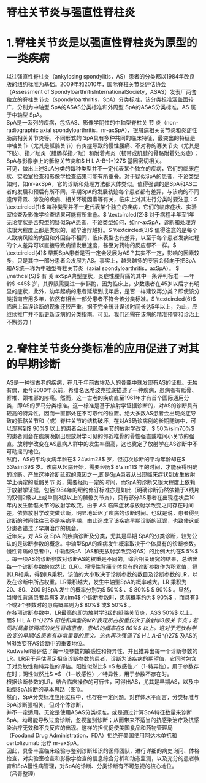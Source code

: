 # 脊柱关节炎与强直性脊柱炎  
# 1.脊柱关节炎是以强直性脊柱炎为原型的一类疾病  
以往强直性脊柱炎（ankylosing spondylitis，AS）患者的分类都以1984年改良版的纽约标准为基础。2009年和2010年，国际脊柱关节炎评估协会（Assessment of SpondyloarthritisInternationalSociety，ASAS）发表厂两套独立的脊柱关节炎（spondyloarthritis，SpA）分类标准，该分类标准涵盖面较广，分别为中轴型 SpA的ASAS分类标准和外周型 SpA的ASAS分类标准。AS 属于中轴型 SpA。  
SpA是一系列的疾病，包括AS、影像学阴性的中轴型脊柱关 节 炎（non-radiographic axial spondyloarthritis，nr-axSpA）、银屑病相关关节炎和炎症性肠病相关关节炎等。不同形式的 SpA具有多种共同的临床特征，最突出的特征是中轴关节（尤其是骶骼关节）有炎症导致的慢性腰痛、不对称的寡关节炎（尤其是下肢)、指／趾炎（腊肠样指／趾）和附着点炎（韧带或肌腱的骨骼附着处炎症）；SpA与影像学上的骶骼关节炎和$ H L A-B^{*}27$ 基因密切相关。  
可见，做出上述SpA分类的每种类型并不一定代表某个独立的疾病，它们的临床症状、实验室检查和影像学检查结果可能有所重叠。对于疑似SpA的患者，不论类型如何，如nr-axSpA，它的诊断和处理方法都大体类似。值得强调的是SpA和AS二者的发展和预后有所不同，早期SpA的发展轨迹每个患者都有差异，与该病的不同遗传背景、涉及的疾病、相关环境因素等有关，临床上对其进行分类时要注意：$ \textcircled{1}$    每种类型并不一定代表某个独立的疾病，它们的临床症状、实验室检查及影像学检查结果可能有所重叠。$ \textcircled{2}$    对于病程半年至1年无论症状是否典型的疑似SpA患者，不论类型如何，如nr-axSpA，诊断和处理方法很大程度上都是类似的，越早治疗越好。$ \textcircled{3}$    值得注意的是每个人致病风险的内因和外因各不相同，临床表型也有差异，以至于每个患者发病过程的个人差异可以直接导致病情发展速度，甚至对药物的反应都不一样。$ \textcircled{4}$    早期SpA患者是否一定会发展为AS？其实不一定，影响的因素较多，只是其中一部分患者会发展为AS。事实上，越来越多的专家会倾向于把SpA和AS统一称为中轴型脊柱关节炎（axial spondyloarthritis，axSpA）。 $ \mathcal{S}$     有 关 axSpA典型症状，炎症性腰背痛的其中一条评判标准一—年龄$ <45$ 岁，其界限需要进一步斟酌，因为临床上，少数患者在45岁以后才有明显的症状，此外，幼年起病的患者延续到成年后，是否一样建议再分类？即使该分类指南应用多年，依然有相当一部分患者不符合该分类标准。$ \textcircled{6}$    临床上延误诊断的现象还较严重，据不完全统计误诊时间长达5年以上，为此，应继续推广并不断更新该病的分类指南。可见，我们还需在该病的精准预警和诊治上不懈努力！  
# 2.脊柱关节炎分类标准的应用促进了对其的早期诊断  
AS是一种很古老的疾病，在几千年前古埃及人的骨骼中就发现有AS的证据。无独有偶，距今2000年以前，希腊名医希波克拉底描述了一种疾病，患病者有骶骨、脊椎、颈椎部的疼痛。然而，这一古老的疾病直至1961年才有首个国际通用分类，即AS的罗马分类标准。这一标准是基于放射学证据诊断的，对AS的诊断具有较高的特异性，因而一直都处在不可取代的位置。绝大多数AS患者会出现炎症导致的骶骼关节和（或）脊柱关节的结构破坏。在对AS确诊病例的长期随访中，可以观察到$ 90\%$ 以上的患者会出现骶骼关节的放射学改变，$ 50\%\sim70\%$ 的患者则会在疾病晚期出现放射学可见的邻近椎骨的骨性强直或椎间小关节的强直。放射学改变在AS患病人群中的发生率很高，这也奠定了放射学在AS诊断中不可动摇的地位。  
然而，AS的平均发病年龄在$ 24\sim28$ 罗，但初次诊断的平均年龄却在$ 33\sim39$ 岁。该病从起病开始，需要经历$ 8\sim11$ 年的时间，才能获得明确的诊断。产生这种诊断延迟的原因之一,即是SpA患者从出现临床症状到发生放射学上确定的骶骼关节 炎，需要经历一定的时间，而SpA的诊断又很大程度上依赖于放射学证据，包括1984年的纽约修订标准亦是如此（明确诊断仍然依赖于X线片的双侧2级以上或单侧3级以上的骶骼关节炎），只有部分AS患者在出现症状后10年内发生骶骼关节的放射学改变。由于 AS 临床症状与放射学改变之间存在时间差，依靠放射学改变做诊断，明显地延迟了疾病的诊断时间。也就是说，患者得到诊断的时间往往已不是疾病早期，由此造成了该疾病早期诊断的延误，也致使这部分患者错过了早期治疗的机会。  
近年来，对 AS 及 SpA 的疾病诊断及分类，尤其是早期 SpA的分类诊断，较为公认的是诊断参数的概念。中轴型SpA的疾病发生概率取决于个体具有的诊断参数。慢性背痛的患者中，中轴型SpA（AS和无放射学改变的AS）的比例大约在$ 5\%$ 。每一项AS的诊断参数对诊断AS的权重是不同的，综合相关研究的结果，总结出每一个诊断参数的似然比（LR)。将慢性背痛个体具有的诊断参数作为积累值，将其LR相乘，得到LR乘积。该值的大小取决于诊断参数的数目及诊断参数的LR，以及在诊断中所占权重。LR乘积越大，发生中轴型SpA的概率越大。LR 乘积为 20、80、200 时SpA 发生的概率分别为$ 50\%$ 、$ 80\%$  $ 90\%$ 。显然，当慢性背痛患者具有$ 3\sim4$ 个诊断参数时，患病概率约为$ 90\%$ ，而具有3个或2个参数时的患病概率则为$ 80\%$ 或$ 50\%$ 。  
在各项诊断参数中，LR最高的即为放射学3级的骶骼关节炎，AS$ 50\%$ 以上。而$ H L A-B^{*}27$  阳性和典型的MRI表现所占权重仅次于放射学3级关 节炎；若同时具备该两项的炎性背痛患者，患AS的概率在$ 80\%$ 以上。这对于无放射学改变的早期AS患者有非常重要的意义。这也再次强调了$ H L A-B^{*}27$ 及AS的MRI改变在AS诊断中的重要地位。  
Rudwaleit等评估了每一项参数的敏感性和特异性，并且推算出每一个诊断参数的LR。LR用于评估满足相应诊断参数的患者，诊断为该疾病的期望值，它同时包含了对灵敏性和特异性的评估。阳性似然比$ =$ 敏感性／（1-特异性），用于参数存在时；阴性似然比$ =$ （1－敏感性）／特异性，用于参数不存在时。  
根据诊断参数的LR，结合临床操作的可行性，可得出AS，尤其是早期AS，以及中轴型SpA诊断的基本思路（图1）。  
然而，SpA分类标准应用过程中，也存在一定问题。对群体水平而言，分类标准与SpA诊断强相关，但对个体诊断，  
并不一定适用。无论是使用ASAS分类标准，或是通过计算SpA特征数量来诊断 SpA，均可能导致过度诊断，忽视鉴别诊断；从而带来不适当的抗感染治疗及抗感染治疗无效和不良反应的出现。这样的担忧促使美国食品和药物管理局（Foodand Drug Administration，FDA）拒绝在美国使用阿达木单抗和certolizumab 治疗 nr-axSpA。  
因此，具备丰富临床经验与鉴别诊断知识的医师团队，进行详细的病史询问、体格检查，对实验室检查和影像学检查的信息综合分析和动态监测，以及充分的患者教育和SpA慢性病管理，对SpA的诊断、分类诊断有不可忽视的核心地位。  
（吕青整理)  